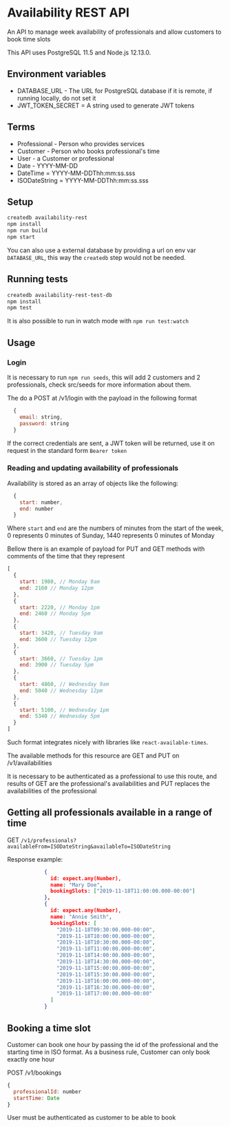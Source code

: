 # Availability REST API

An API to manage week availability of professionals and allow customers to book time slots

This API uses PostgreSQL 11.5 and Node.js 12.13.0.

## Environment variables

- DATABASE_URL - The URL for PostgreSQL database if it is remote, if running locally, do not set it
- JWT_TOKEN_SECRET = A string used to generate JWT tokens

## Terms
- Professional - Person who provides services
- Customer - Person who books professional's time
- User - a Customer or professional
- Date - YYYY-MM-DD
- DateTime = YYYY-MM-DDThh:mm:ss.sss
- ISODateString = YYYY-MM-DDThh:mm:ss.sss

## Setup

```bash
createdb availability-rest 
npm install
npm run build
npm start
```

You can also use a external database by providing a url on env var `DATABASE_URL`, this way the `createdb` step would not be needed.

## Running tests

```bash
createdb availability-rest-test-db
npm install
npm test
```

It is also possible to run in watch mode with `npm run test:watch`

## Usage

### Login

It is necessary to run `npm run seeds`, this will add 2 customers and 2 professionals, check src/seeds for more information about them.

The do a POST at /v1/login with the payload in the following format

```js
  {
    email: string,
    password: string
  }
```

If the correct credentials are sent, a JWT token will be returned, use it on request in the standard form `Bearer token`


### Reading and updating availability of professionals

Availability is stored as an array of objects like the following:

```js
  {
    start: number,
    end: number
  }
```

Where `start` and `end` are the numbers of minutes from the start of the week, 0 represents 0 minutes of Sunday, 1440 represents 0 minutes of Monday

Bellow there is an example of payload for PUT and GET methods with comments of the time that they represent

```js
[
  {
    start: 1980, // Monday 9am
    end: 2160 // Monday 12pm
  },
  {
    start: 2220, // Monday 1pm
    end: 2460 // Monday 5pm
  },
  {
    start: 3420, // Tuesday 9am
    end: 3600 // Tuesday 12pm
  },
  {
    start: 3660, // Tuesday 1pm
    end: 3900 // Tuesday 5pm
  },
  {
    start: 4860, // Wednesday 9am
    end: 5040 // Wednesday 12pm
  },
  {
    start: 5100, // Wednesday 1pm
    end: 5340 // Wednesday 5pm
  }
]
```

Such format integrates nicely with libraries like `react-available-times`.

The available methods for this resource are GET and PUT on /v1/availabilities

It is necessary to be authenticated as a professional to use this route, and results of GET are the professional's availabilities and PUT replaces the availabilities of the professional

## Getting all professionals available in a range of time

GET  `/v1/professionals?availableFrom=ISODateString&availableTo=ISODateString`

Response example: 

```json
            {
              id: expect.any(Number),
              name: "Mary Doe",
              bookingSlots: ["2019-11-18T11:00:00.000-00:00"]
            },
            {
              id: expect.any(Number),
              name: "Annie Smith",
              bookingSlots: [
                "2019-11-18T09:30:00.000-00:00",
                "2019-11-18T10:00:00.000-00:00",
                "2019-11-18T10:30:00.000-00:00",
                "2019-11-18T11:00:00.000-00:00",
                "2019-11-18T14:00:00.000-00:00",
                "2019-11-18T14:30:00.000-00:00",
                "2019-11-18T15:00:00.000-00:00",
                "2019-11-18T15:30:00.000-00:00",
                "2019-11-18T16:00:00.000-00:00",
                "2019-11-18T16:30:00.000-00:00",
                "2019-11-18T17:00:00.000-00:00"
              ]
            }
```

## Booking a time slot

Customer can book one hour by passing the id of the professional and the starting time in ISO format.
As a business rule, Customer can only book exactly one hour

POST /v1/bookings

```js
{
  professionalId: number
  startTime: Date
}
```

User must be authenticated as customer to be able to book
